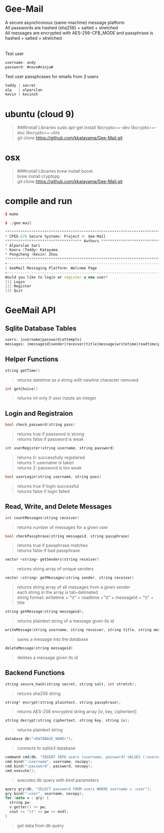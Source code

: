 # Gee-Mail
A secure asynchronous (same-machine) message platform<br />
All passwords are hashed (sha256) + salted + stretched<br />
All messages are encrypted with AES-256-CFB_MODE and passphrase is hashed + salted + stretched<br />
<br /><br />
Test user<br />
```javascript
username: andy
password: #novo#ninja#
```

Test user passphrases for emails from 3 users<br />
```javascript
teddy | secret
alp   | alparslan
kevin | kevinzh
```


# ubuntu (cloud 9)
>###Install Libraries
>sudo apt-get install libcrypto++-dev libcrypto++-doc libcrypto++-utils<br >
>git clone https://github.com/kkatayama/Gee-Mail.git<br />

# osx
>###Install Libraries
>brew install boost<br />
>brew install cryptopp<br />
>git clone https://github.com/kkatayama/Gee-Mail.git<br />

# compile and run
```cpp
$ make

$ ./gee-mail

```

```cpp
*********************************************************************************
* CPEG-676 Secure Systems: Project 4: Gee-Mail                                  *
*********************************** Authors *************************************
* Alparslan Sari                                                                *
* Kaoru (Teddy) Katayama                                                        *
* Pengcheng (Kevin) Zhou                                                        *
*********************************************************************************
+-------------------------------------------------------------------------------+
| GeeMail Messaging Platform: Welcome Page                                      |
+-------------------------------------------------------------------------------+
Would you like to login or register a new user?
[1] Login
[2] Register
[3] Quit
```

# GeeMail API

## Sqlite Database Tables
```bash
users: |username|password|attempts|
messages: |messageid|sender|receiver|title|message|writetime|readtime|passphrase|
```

## Helper Functions
```c++
string getTime()
```
>returns datetime as a string with newline character removed

```c++
int getChoice()
```
>returns int only if user inputs an integer

## Login and Registraion
```c++
bool check_password(string pass)
```
>returns true if password is strong<br />
>returns false if password is weak

```c++
int userRegister(string username, string password)
```
>returns 0: successfully registered<br />
>returns 1: username is taken<br />
>returns 2: password is too weak<br />

```c++
bool userLogin(string username, string pass)
```
>returns true if login successful<br />
>returns false if login failed

## Read, Write, and Delete Messages
```c++
int countMessages(string receiver)
```
>returns number of messages for a given user

```c++
bool checkPassphrase(string messageid, string passphrase)
```
>returns true if passphrase matches<br />
>returns false if bad passphrase

```c++
vector <string> getSenders(string receiver)
```
>returns string array of unique senders

```c++
vector <string> getMessages(string sender, string receiver)
```
>returns string array of all messages from a given sender<br />
>each string in the array is tab-delimeted <br />
> string format: writetime + "\t" + readtime +"\t" + messageid + "\t" + title<br />

```c++
string getMessage(string messageid);
```
>returns plaintext string of a message given its id 

```c++
writeMessage(string username, string receiver, string title, string message, string writetime, string readtime, string passphrase);
```
>saves a message into the database

```c++
deleteMessage(string messageid)
```
>deletes a message given its id

## Backend Functions
```c++
string secure_hash(string secret, string salt, int stretch);
```
>returns sha256 string

```c++
string* encrypt(string plaintext, string passphrase);
```
>returns AES-256 encrypted string array [iv, key, ciphertext]

```c++
string decrypt(string ciphertext, string key, string iv);
```
>returns plaintext string

```c++
database db("<DATABASE_NAME>");
```
>connects to sqlite3 database

```c++
command cmd(db, "INSERT INTO users (username, password) VALUES (:username, :password)");
cmd.bind(":username", username, nocopy);
cmd.bind(":password", password, nocopy);
cmd.execute();
```
>executes db query with bind parameters

```c++
query qry(db, "SELECT password FROM users WHERE username = :user");
qry.bind(":user", username, nocopy);
for (auto v : qry) {
  string pw;
  v.getter() >> pw;
  cout << "\t" << pw << endl;  
}
```
>get data from db query

